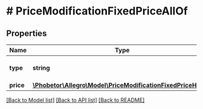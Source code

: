 # # PriceModificationFixedPriceAllOf

## Properties

Name | Type | Description | Notes
------------ | ------------- | ------------- | -------------
**type** | **string** |  | [optional] [default to 'FIXED_PRICE']
**price** | [**\Phobetor\Allegro\Model\PriceModificationFixedPriceHolder**](PriceModificationFixedPriceHolder.md) |  | [optional]

[[Back to Model list]](../../README.md#models) [[Back to API list]](../../README.md#endpoints) [[Back to README]](../../README.md)
